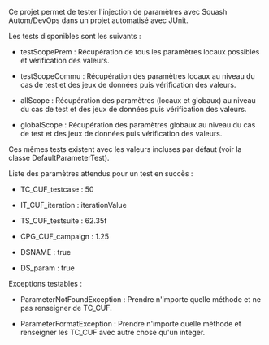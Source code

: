 Ce projet permet de tester l'injection de paramètres avec Squash Autom/DevOps dans un 
projet automatisé avec JUnit.

Les tests disponibles sont les suivants :

* testScopePrem : Récupération de tous les paramètres locaux possibles et vérification des valeurs.

* testScopeCommu : Récupération des paramètres locaux au niveau du cas de test et des jeux de données puis vérification des valeurs.

* allScope : Récupération des paramètres (locaux et globaux) au niveau du cas de test et des jeux de données puis vérification des valeurs.

* globalScope : Récupération des paramètres globaux au niveau du cas de test et des jeux de données puis vérification des valeurs.

Ces mêmes tests existent avec les valeurs incluses par défaut (voir la classe DefaultParameterTest).

Liste des paramètres attendus pour un test en succès : 

* TC_CUF_testcase : 50

* IT_CUF_iteration : iterationValue

* TS_CUF_testsuite : 62.35f

* CPG_CUF_campaign : 1.25

* DSNAME : true

* DS_param : true

Exceptions testables :

* ParameterNotFoundException : Prendre n'importe quelle méthode et ne pas renseigner de TC_CUF.

* ParameterFormatException :  Prendre n'importe quelle méthode et renseigner les TC_CUF avec autre chose qu'un integer.
